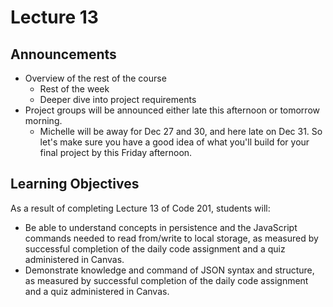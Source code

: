 # Lecture 13

## Announcements

- Overview of the rest of the course
  - Rest of the week
  - Deeper dive into project requirements
- Project groups will be announced either late this afternoon or tomorrow morning.
  - Michelle will be away for Dec 27 and 30, and here late on Dec 31. So let's make sure you have a good idea of what you'll build for your final project by this Friday afternoon.

## Learning Objectives

As a result of completing Lecture 13 of Code 201, students will:

- Be able to understand concepts in persistence and the JavaScript commands needed to read from/write to local storage, as measured by successful completion of the daily code assignment and a quiz administered in Canvas.
- Demonstrate knowledge and command of JSON syntax and structure, as measured by successful completion of the daily code assignment and a quiz administered in Canvas.

